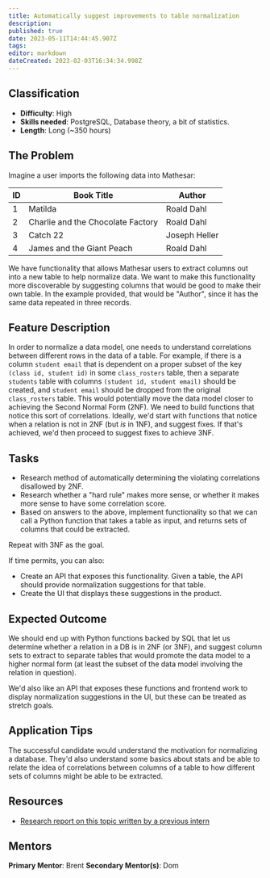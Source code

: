 ```yaml
---
title: Automatically suggest improvements to table normalization
description: 
published: true
date: 2023-05-11T14:44:45.907Z
tags: 
editor: markdown
dateCreated: 2023-02-03T16:34:34.998Z
---
```


## Classification
- **Difficulty**: High
- **Skills needed**: PostgreSQL, Database theory, a bit of statistics.
- **Length**: Long (~350 hours)

## The Problem
Imagine a user imports the following data into Mathesar:

| ID | Book Title | Author |
|-|-|-|
| 1 | Matilda | Roald Dahl |
| 2 | Charlie and the Chocolate Factory | Roald Dahl |
| 3 | Catch 22 | Joseph Heller |
| 4 | James and the Giant Peach | Roald Dahl |

We have functionality that allows Mathesar users to extract columns out into a new table to help normalize data. We want to make this functionality more discoverable by suggesting columns that would be good to make their own table. In the example provided, that would be "Author", since it has the same data repeated in three records.

## Feature Description
In order to normalize a data model, one needs to understand correlations between different rows in the data of a table.  For example, if there is a column `student email` that is dependent on a proper subset of the key `(class id, student id)` in some `class_rosters` table, then a separate `students` table with columns `(student id, student email)` should be created, and `student email` should be dropped from the original `class_rosters` table. This would potentially move the data model closer to achieving the Second Normal Form (2NF). We need to build functions that notice this sort of correlations.  Ideally, we'd start with functions that notice when a relation is not in 2NF (but _is_ in 1NF), and suggest fixes. If that's achieved, we'd then proceed to suggest fixes to achieve 3NF.

## Tasks
- Research method of automatically determining the violating correlations disallowed by 2NF.
- Research whether a "hard rule" makes more sense, or whether it makes more sense to have some correlation score.
- Based on answers to the above, implement functionality so that we can call a Python function that takes a table as input, and returns sets of columns that could be extracted.

Repeat with 3NF as the goal.

If time permits, you can also:
- Create an API that exposes this functionality. Given a table, the API should provide normalization suggestions for that table.
- Create the UI that displays these suggestions in the product.

## Expected Outcome
We should end up with Python functions backed by SQL that let us determine whether a relation in a DB is in 2NF (or 3NF), and suggest column sets to extract to separate tables that would promote the data model to a higher normal form (at least the subset of the data model involving the relation in question).

We'd also like an API that exposes these functions and frontend work to display normalization suggestions in the UI, but these can be treated as stretch goals.

## Application Tips
The successful candidate would understand the motivation for normalizing a database. They'd also understand some basics about stats and be able to relate the idea of correlations between columns of a table to how different sets of columns might be able to be extracted.

## Resources
- [Research report on this topic written by a previous intern](https://docs.google.com/document/d/11IrRS3Et9pybmDcuLroQfN75S6V3YjdaQU4ExKVFXnM/edit#heading=h.kk1966kbedef)

## Mentors
**Primary Mentor**: Brent
**Secondary Mentor(s)**: Dom
